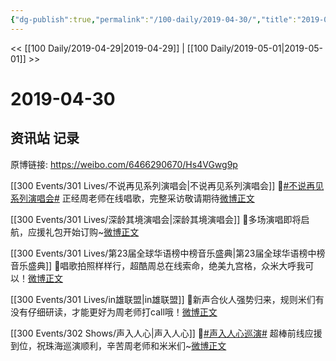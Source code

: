 ```yaml
---
{"dg-publish":true,"permalink":"/100-daily/2019-04-30/","title":"2019-04-30"}
---
```



<< [[100 Daily/2019-04-29\|2019-04-29]] | [[100 Daily/2019-05-01\|2019-05-01]] >>

# 2019-04-30

## 资讯站 记录

原博链接: https://weibo.com/6466290670/Hs4VGwg9p

[[300 Events/301 Lives/不说再见系列演唱会\|不说再见系列演唱会]]
🌿[#不说再见系列演唱会#](https://s.weibo.com/weibo?q=%23%E4%B8%8D%E8%AF%B4%E5%86%8D%E8%A7%81%E7%B3%BB%E5%88%97%E6%BC%94%E5%94%B1%E4%BC%9A%23) 正经周老师在线唱歌，完整采访敬请期待[微博正文](https://m.weibo.cn/6466290670/4366827540858400)

[[300 Events/301 Lives/深龄其境演唱会\|深龄其境演唱会]]
🌿多场演唱即将启航，应援礼包开始订购~[微博正文](https://m.weibo.cn/6466290670/4366828598296800)

[[300 Events/301 Lives/第23届全球华语榜中榜音乐盛典\|第23届全球华语榜中榜音乐盛典]]
🌿唱歌拍照样样行，超酷周总在线索命，绝美九宫格，众米大呼我可以！[微博正文](https://m.weibo.cn/6466290670/4366839054114879)

[[300 Events/301 Lives/in雄联盟\|in雄联盟]]
🌿新声合伙人强势归来，规则米们有没有仔细研读，才能更好为周老师打call哦！[微博正文](https://m.weibo.cn/6466290670/4366856481598521)

[[300 Events/302 Shows/声入人心\|声入人心]]
🌿[#声入人心巡演#](https://s.weibo.com/weibo?q=%23%E5%A3%B0%E5%85%A5%E4%BA%BA%E5%BF%83%E5%B7%A1%E6%BC%94%23) 超棒前线应援到位，祝珠海巡演顺利，辛苦周老师和米米们~[微博正文](https://m.weibo.cn/6466290670/4366861950607326)
